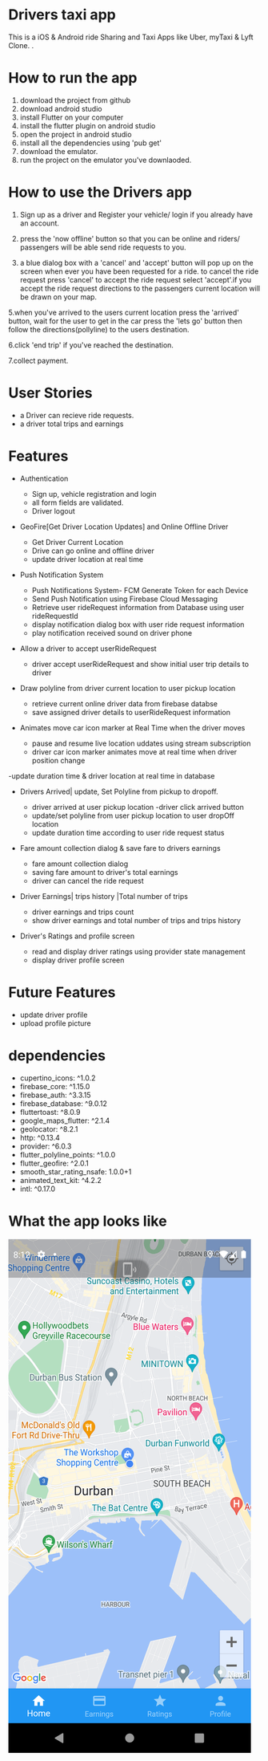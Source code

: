 # Drivers taxi app
 This is a iOS & Android ride Sharing and Taxi Apps like Uber, myTaxi & Lyft Clone. .
 
# How to run the app
1. download the project from github
2. download android studio
3. install Flutter on your computer
4. install the flutter plugin on android studio
5. open the project in android studio
6. install all the dependencies using 'pub get'
7. download the emulator. 
8. run the project on the emulator you've downlaoded.

# How to use the Drivers app
1. Sign up as a driver and Register your vehicle/ login if you already have an account.
2. press the 'now offline' button so that you can be online and riders/ passengers will be able send ride requests to you.

3. a blue dialog box with a 'cancel' and 'accept' button will pop up on the screen when ever you have been requested for a ride. to cancel the ride request press 'cancel' to accept the ride request select 'accept'.if you accept the ride request directions to the passengers current location will be drawn on your map.

5.when you've arrived to the users current location press the 'arrived' button, wait for the user to get in the car press the 'lets go' button then follow the directions(pollyline) to the users destination.

6.click 'end trip' if you've reached the destination.

7.collect payment.

# User Stories
- a Driver can recieve ride requests.
- a driver total trips and earnings

# Features
- Authentication
  - Sign up, vehicle registration and login
  - all form fields are validated.
  - Driver logout

- GeoFire[Get Driver Location Updates] and Online Offline Driver
  - Get Driver Current Location
  - Drive can go online and offline driver
  - update driver location at real time

- Push Notification System
  - Push Notifications System- FCM Generate Token   for each Device
  - Send Push Notification using Firebase Cloud Messaging
  - Retrieve user rideRequest information from Database using user rideRequestId
  - display notification dialog box with user ride request information
  - play notification received sound on driver phone
 
- Allow a driver to accept userRideRequest
  - driver accept userRideRequest and show initial user trip details to driver

- Draw polyline from driver current location to user pickup location
  - retrieve current online driver data from firebase databse
  - save assigned driver details to userRideRequest information
 
- Animates move car icon marker at Real Time when the driver moves
  - pause and resume live location uddates using stream subscription
  - driver car icon marker animates move at real time when driver position change
 
 -update duration time & driver location at real time in database
 
- Drivers Arrived| update, Set Polyline from pickup to dropoff.
   - driver arrived at user pickup location -driver click arrived button
   - update/set polyline from user pickup location to user dropOff location
   - update duration time according to user ride request status
  
- Fare amount collection dialog & save fare to drivers earnings
  - fare amount collection dialog
  - saving fare amount to driver's total earnings
  - driver can cancel the ride request
 
- Driver Earnings| trips history |Total number of trips
  - driver earnings and trips count
  - show driver earnings and total number of trips and trips history

- Driver's Ratings and profile screen
   - read and display driver ratings using provider state management
   - display driver profile screen
   
# Future Features
- update driver profile
- upload profile picture
  
# dependencies
- cupertino_icons: ^1.0.2
- firebase_core: ^1.15.0
- firebase_auth: ^3.3.15
- firebase_database: ^9.0.12
- fluttertoast: ^8.0.9
- google_maps_flutter: ^2.1.4
- geolocator: ^8.2.1
- http: ^0.13.4
- provider: ^6.0.3
- flutter_polyline_points: ^1.0.0
- flutter_geofire: ^2.0.1
- smooth_star_rating_nsafe: 1.0.0+1
- animated_text_kit: ^4.2.2
- intl: ^0.17.0

# What the app looks like
![alt text](https://github.com/LungeloMageba/Drivers-Taxi-App/blob/master/Screenshots/Screenshot_1667499125.png)



 
 
 
 
      
      
 
 




  

 
 


